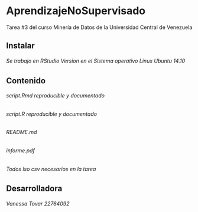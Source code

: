 # AprendizajeNoSupervisado
Tarea #3 del curso Minería de Datos de la Universidad Central de Venezuela

## Instalar
###### Se trabajo en RStudio Version en el Sistema operativo Linux Ubuntu 14.10

## Contenido
######  script.Rmd reproducible y documentado
######  script.R reproducible y documentado
######  README.md 
######  informe.pdf
######  Todos lso csv necesarios en la tarea

## Desarrolladora
###### Vanessa Tovar 22764092
